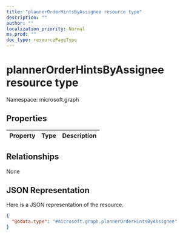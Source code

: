 ```yaml
---
title: "plannerOrderHintsByAssignee resource type"
description: ""
author: ""
localization_priority: Normal
ms.prod: ""
doc_type: resourcePageType
---
```


# plannerOrderHintsByAssignee resource type


Namespace: microsoft.graph



## Properties
|Property|Type|Description|
|:---|:---|:---|

## Relationships
None

## JSON Representation
Here is a JSON representation of the resource.
<!-- {
  "blockType": "resource",
  "@odata.type": "microsoft.graph.plannerOrderHintsByAssignee"
}
-->
``` json
{
  "@odata.type": "#microsoft.graph.plannerOrderHintsByAssignee"
}
```

